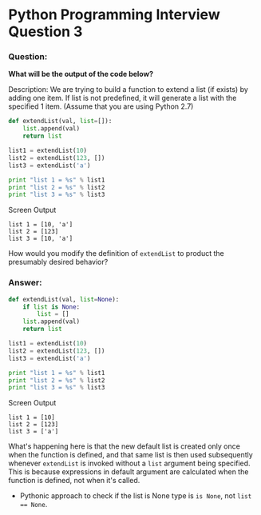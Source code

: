 # Python Programming Interview Question 3

### Question:

**What will be the output of the code below?**

Description: We are trying to build a function to extend a list (if exists) by adding one item. If list is not predefined, it will generate a list with the specified 1 item. (Assume that you are using Python 2.7)

```python
def extendList(val, list=[]):
    list.append(val)
    return list

list1 = extendList(10)
list2 = extendList(123, [])
list3 = extendList('a')

print "list 1 = %s" % list1
print "list 2 = %s" % list2
print "list 3 = %s" % list3
```

Screen Output
```
list 1 = [10, 'a']
list 2 = [123]
list 3 = [10, 'a']
```

How would you modify the definition of `extendList` to product the presumably desired behavior?


### Answer:

```python
def extendList(val, list=None):
    if list is None:
        list = []
    list.append(val)
    return list

list1 = extendList(10)
list2 = extendList(123, [])
list3 = extendList('a')

print "list 1 = %s" % list1
print "list 2 = %s" % list2
print "list 3 = %s" % list3
```

Screen Output
```
list 1 = [10]
list 2 = [123]
list 3 = ['a']
```

What's happening here is that the new default list is created only once when the function is defined, and that same list is then used subsequently whenever `extendList` is invoked without a `list` argument being specified. This is because expressions in default argument are calculated when the function is defined, not when it's called.

- Pythonic approach to check if the list is None type is `is None`, not `list == None`.
